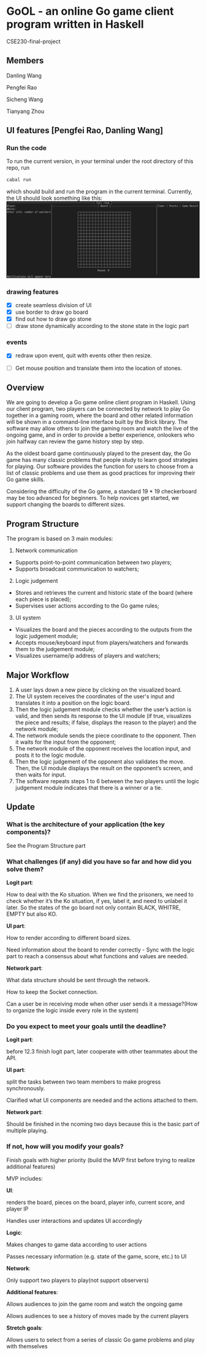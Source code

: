 # GoOL - an online Go game client program written in Haskell
CSE230-final-project

## Members
Danling Wang

Pengfei Rao

Sicheng Wang

Tianyang Zhou

## UI features [Pengfei Rao, Danling Wang]
### Run the code
To run the current version, in your terminal under the root directory of this repo, run
```bash
cabal run
```
which should build and run the program in the current terminal. Currently, the UI should look something like this:
![image](pic/EmptyStaticBoard.png)
### drawing features
- [x] create seamless division of UI
- [x] use border to draw go board
- [x] find out how to draw go stone
- [ ] draw stone dynamically according to the stone state in the logic part

### events
- [x] redraw upon event, quit with events other then resize.
- [ ] Get mouse position and translate them into the location of stones.


## Overview
We are going to develop a Go game online client program in Haskell. Using our client program, two players can be connected by network to play Go together in a gaming room, where the board and other related information will be shown in a command-line interface built by the Brick library. The software may allow others to join the gaming room and watch the live of the ongoing game, and in order to provide a better experience, onlookers who join halfway can review the game history step by step.

As the oldest board game continuously played to the present day, the Go game has many classic problems that people study to learn good strategies for playing. Our software provides the function for users to choose from a list of classic problems and use them as good practices for improving their Go game skills.

Considering the difficulty of the Go game, a standard 19 * 19 checkerboard may be too advanced for beginners. To help novices get started, we support changing the boards to different sizes.

## Program Structure
The program is based on 3 main modules:
1. Network communication
- Supports point-to-point communication between two players;
- Supports broadcast communication to watchers;
2. Logic judgement
- Stores and retrieves the current and historic state of the board (where each piece is placed);
- Supervises user actions according to the Go game rules;
3. UI system
- Visualizes the board and the pieces according to the outputs from the logic judgement module;
- Accepts mouse/keyboard input from players/watchers and forwards them to the judgement module;
- Visualizes username/ip address of players and watchers;

## Major Workflow
1. A user lays down a new piece by clicking on the visualized board.
2. The UI system receives the coordinates of the user's input and translates it into a position on the logic board.
3. Then the logic judgement module checks whether the user’s action is valid, and then sends its response to the UI module (if true, visualizes the piece and results; if false, displays the reason to the player) and the network module;
4. The network module sends the piece coordinate to the opponent. Then it waits for the input from the opponent;
5. The network module of the opponent receives the location input, and posts it to the logic module.
6. Then the logic judgement of the opponent also validates the move. Then, the UI module displays the result on the opponent’s screen, and then waits for input.
7. The software repeats steps 1 to 6 between the two players until the logic judgement module indicates that there is a winner or a tie.

## Update
### What is the architecture of your application (the key components)?
See the Program Structure part
### What challenges (if any) did you have so far and how did you solve them?
**Logit part**: 

How to deal with the Ko situation. When we find the prisoners, we  need to check whether it’s the Ko situation, if yes, label it, and need to unlabel it later. So the states of the go board not only contain BLACK, WHITRE, EMPTY but also KO.

**UI part**: 

How to render according to different board sizes.

Need information about the board to render correctly - Sync with the logic part to reach a consensus about what functions and values are needed.

**Network part**:

What data structure should be sent through the network.

How to keep the Socket connection.

Can a user be in receiving mode when other user sends it a message?(How to organize the logic inside every role in the system)
	
### Do you expect to meet your goals until the deadline?
**Logit part**: 

before 12.3 finish logit part, later cooperate with other teammates about the API.

**UI part**: 

split the tasks between two team members to make progress synchronously.

Clarified what UI components are needed and the actions attached to them.

**Network part**:

Should be finished in the ncoming two days because this is the basic part of multiple playing.

### If not, how will you modify your goals?
Finish goals with higher priority (build the MVP first before trying to realize additional features)

MVP includes:

**UI**:

renders the board, pieces on the board, player info, current score, and player IP

Handles user interactions and updates UI accordingly

**Logic**:

Makes changes to game data according to user actions

Passes necessary information (e.g. state of the game, score, etc.) to UI

**Network**:

Only support two players to play(not support observers)

**Additional features**:

Allows audiences to join the game room and watch the ongoing game

Allows audiences to see a history of moves made by the current players

**Stretch goals**:

Allows users to select from a series of classic Go game problems and play with themselves
